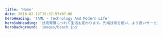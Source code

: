 ```yaml
---
title: 'Home'
date: 2018-02-12T15:37:57+07:00
heroHeading: 'TAML - Technology And Modern Life'
heroSubHeading: '技術発展につれて生活も変わります。先端技術を使い、より良いサービスを提供させて頂きます。モダンなライフスタイルを楽しみましょう。'
heroBackground: 'images/beach.jpg'
---
```


